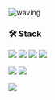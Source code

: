 ![waving](https://capsule-render.vercel.app/api?type=waving&height=200&text=Hi👋&fontAlign=80&fontAlignY=26&color=gradient&customColorList=0,23,21,21,12,13)

### 🛠 Stack

<div>
    <p>
      <img src="https://img.shields.io/badge/HTML5-E34F26?style=flat-square&logo=HTML5&logoColor=white"/>
      <img src="https://img.shields.io/badge/CSS3-1572B6?style=flat-square&logo=CSS3&logoColor=white"/>
      <img src="https://img.shields.io/badge/SCSS-CC6699?style=flat-square&logo=sass&logoColor=white"/>
      <img src="https://img.shields.io/badge/JavaScript-F7DF1E?style=flat-square&logo=JavaScript&logoColor=white"/>
    </p>
    <p>
      <img src="https://img.shields.io/badge/React-61DAFB?style=flat-square&logo=React&logoColor=white"/>
      <img src="https://img.shields.io/badge/StyledComponents-DB7093?style=flat-square&logo=styledcomponents&logoColor=white"/>
    </p>
     <p>
      <img src="https://img.shields.io/badge/Node.js-339933?style=flat-square&logo=Node.js&logoColor=white"/>
    <p/>
  </div>
  
<br/>
<br/>
